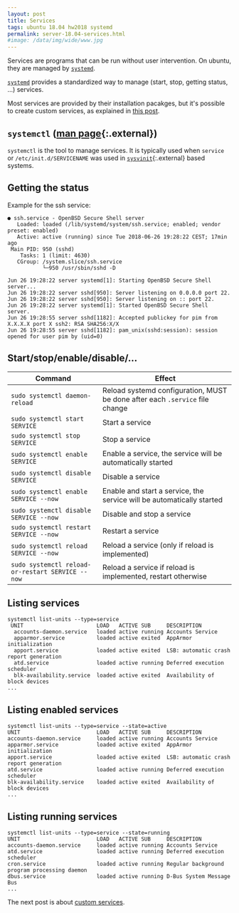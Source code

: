 ```yaml
---
layout: post
title: Services
tags: ubuntu 18.04 hw2018 systemd
permalink: server-18.04-services.html
#image: /data/img/wide/www.jpg
---
```


Services are programs that can be run without user intervention. On ubuntu, they
are managed by [`systemd`](/tag/systemd.html).

[`systemd`](/tag/systemd.html) provides a standardized way to manage (start,
stop, getting status, ...) services.

Most services are provided by their installation pacakges, but it's possible to
create custom services, as explained in [this post](/server-18.04-custom-services.html).

## `systemctl` ([man page](https://www.freedesktop.org/software/systemd/man/systemctl.html){:.external})
`systemctl` is the tool to manage services. It is typically used when `service`
or `/etc/init.d/SERVICENAME` was used in [`sysvinit`](https://en.wikipedia.org/wiki/Init){:.external}
based systems.

## Getting the status
Example for the ssh service:
```
● ssh.service - OpenBSD Secure Shell server
   Loaded: loaded (/lib/systemd/system/ssh.service; enabled; vendor preset: enabled)
   Active: active (running) since Tue 2018-06-26 19:28:22 CEST; 17min ago
 Main PID: 950 (sshd)
    Tasks: 1 (limit: 4630)
   CGroup: /system.slice/ssh.service
           └─950 /usr/sbin/sshd -D

Jun 26 19:28:22 server systemd[1]: Starting OpenBSD Secure Shell server...
Jun 26 19:28:22 server sshd[950]: Server listening on 0.0.0.0 port 22.
Jun 26 19:28:22 server sshd[950]: Server listening on :: port 22.
Jun 26 19:28:22 server systemd[1]: Started OpenBSD Secure Shell server.
Jun 26 19:28:55 server sshd[1182]: Accepted publickey for pim from X.X.X.X port X ssh2: RSA SHA256:X/X
Jun 26 19:28:55 server sshd[1182]: pam_unix(sshd:session): session opened for user pim by (uid=0)
```

## Start/stop/enable/disable/...

| Command | Effect |
| - | - |
| `sudo systemctl daemon-reload` | Reload systemd configuration, MUST be done after each `.service` file change |
| `sudo systemctl start SERVICE` | Start a service |
| `sudo systemctl stop SERVICE` | Stop a service |
| `sudo systemctl enable SERVICE` | Enable a service, the service will be automatically started |
| `sudo systemctl disable SERVICE` | Disable a service |
| `sudo systemctl enable SERVICE --now` | Enable and start a service, the service will be automatically started |
| `sudo systemctl disable SERVICE --now` | Disable and stop a service |
| `sudo systemctl restart SERVICE --now` | Restart a service |
| `sudo systemctl reload SERVICE --now` | Reload a service (only if reload is implemented) |
| `sudo systemctl reload-or-restart SERVICE --now` | Reload a service if reload is implemented, restart otherwise |

## Listing services
```console
systemctl list-units --type=service
 UNIT                       LOAD   ACTIVE SUB     DESCRIPTION                                                                  
  accounts-daemon.service   loaded active running Accounts Service                                                             
  apparmor.service          loaded active exited  AppArmor initialization                                                      
  apport.service            loaded active exited  LSB: automatic crash report generation                                       
  atd.service               loaded active running Deferred execution scheduler                                                 
  blk-availability.service  loaded active exited  Availability of block devices              
...
```

## Listing enabled services
```
systemctl list-units --type=service --state=active
UNIT                        LOAD   ACTIVE SUB     DESCRIPTION                                                                  
accounts-daemon.service     loaded active running Accounts Service                                                             
apparmor.service            loaded active exited  AppArmor initialization                                                      
apport.service              loaded active exited  LSB: automatic crash report generation                                       
atd.service                 loaded active running Deferred execution scheduler                                                 
blk-availability.service    loaded active exited  Availability of block devices                                                
...
```

## Listing running services
```
systemctl list-units --type=service --state=running
UNIT                        LOAD   ACTIVE SUB     DESCRIPTION                                 
accounts-daemon.service     loaded active running Accounts Service                            
atd.service                 loaded active running Deferred execution scheduler                
cron.service                loaded active running Regular background program processing daemon
dbus.service                loaded active running D-Bus System Message Bus                    
...
```

The next post is about [custom services](/server-18.04-custom-services.html).
